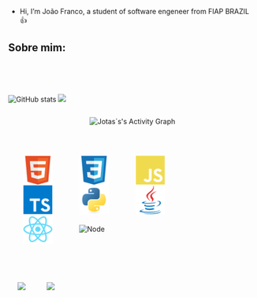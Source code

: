 -  Hi, I’m João Franco, a student of software engeneer from FIAP BRAZIL 👍

## Sobre mim:

 
<div> 


<div style="display: flex; flex-direction: collum">
 
![GitHub stats](https://github-readme-stats.vercel.app/api?username=jota0802&show_icons=true&theme=tokyonight)
<img height="194em" src="https://github-readme-stats.vercel.app/api/top-langs/?username=jota0802&layout=compact&langs_count=7&theme=tokyonight" style='padding-top:50px'/>
</div>
<p align="center">
  <img src="https://github-readme-activity-graph.vercel.app/graph?username=jota0802&theme=tokyo-night&bg_color=0d1117&color=08056d&line=08056d&point=00c2ff&area=true" alt="Jotas´s's Activity Graph"/>
</p>

<div style="display: inline_block; padding:30px"><br>
  <img align="center" alt="HTML" height="60" width="60" style='padding-right:50px' src="https://raw.githubusercontent.com/devicons/devicon/master/icons/html5/html5-original.svg">
  <img align="center" alt="CSS" height="60" width="60" style='padding-right:50px' src="https://raw.githubusercontent.com/devicons/devicon/master/icons/css3/css3-original.svg">
  <img align="center" alt="Js" height="60" width="60" style='padding-right:50px' src="https://raw.githubusercontent.com/devicons/devicon/master/icons/javascript/javascript-plain.svg">
  <img align="center" alt="typescript" height="60" width="60" style='padding-right:50px' src="https://raw.githubusercontent.com/devicons/devicon/master/icons/typescript/typescript-original.svg">
  <img align="center" alt="Python" height="60" width="60" style='padding-right:50px' src="https://raw.githubusercontent.com/devicons/devicon/master/icons/python/python-original.svg">
  <img align="center" alt="React" height="60" width="60" style='padding-right:50px' src="https://raw.githubusercontent.com/devicons/devicon/master/icons/java/java-original.svg">
  <img align="center" alt="React" height="60" width="60" style='padding-right:50px' src="https://raw.githubusercontent.com/devicons/devicon/master/icons/react/react-original.svg">
  <img align="center" alt="Node" height="60" width="60" style='padding-right:50px' src="https://upload.wikimedia.org/wikipedia/commons/d/d9/Node.js_logo.svg">
</div>

 
##

<div>
   <a href="https://www.instagram.com/jota0_0f/" target="_blank"><img src="https://img.shields.io/badge/-Instagram-%2300772332?style=for-the-badge&logo=instagram&logoColor=white"style='padding:2vw' target="_blank"></a>
  <a href="https://www.linkedin.com/in/jo%C3%A3o-victor-de-andrade-franco-326a792b6/" target="_blank"><img src="https://img.shields.io/badge/-LinkedIn-%2300772332?style=for-the-badge&logo=linkedin&logoColor=white"style='padding:2vw' target="_blank"></a> 

</div><br/>
